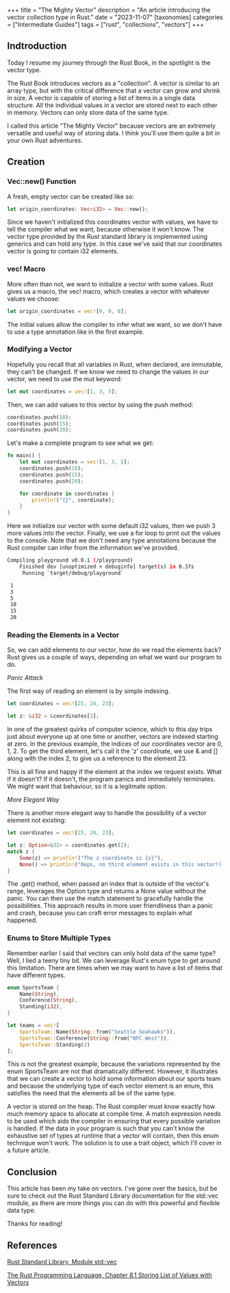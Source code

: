 +++
title = "The Mighty Vector"
description = "An article introducing the vector collection type in Rust."
date = "2023-11-07"
[taxonomies]
categories = ["Intermediate Guides"]
tags = ["rust", "collections", "vectors"]
+++

## Indtroduction

Today I resume my journey through the Rust Book, in the spotlight is the vector type.

The Rust Book introduces vectors as a "collection". A vector is similar to an array type, but with the critical difference that a vector can grow and shrink in size. A vector is capable of storing a list of items in a single data structure. All the individual values in a vector are stored next to each other in memory. Vectors can only store data of the same type.

I called this article "The Mighty Vector" because vectors are an extremely versatile and useful way of storing data. I think you'll use them quite a bit in your own Rust adventures.

## Creation

### Vec::new() Function

A fresh, empty vector can be created like so:

```rust
let origin_coordinates: Vec<i32> = Vec::new();
```

Since we haven't initialized this coordinates vector with values, we have to tell the compiler what we want, because otherwise it won't know. The vector type provided by the Rust standard library is implemented using generics and can hold any type. In this case we've said that our coordinates vector is going to contain i32 elements.

### vec! Macro

More often than not, we want to initialize a vector with some values. Rust gives us a macro, the vec! macro, which creates a vector with whatever values we choose:

```rust
let origin_coordinates = vec![0, 0, 0];
```

The initial values allow the compiler to infer what we want, so we don't have to use a type annotation like in the first example.

### Modifying a Vector

Hopefully you recall that all variables in Rust, when declared, are immutable, they can't be changed. If we know we need to change the values in our vector, we need to use the mut keyword:

```rust
let mut coordinates = vec![1, 3, 5];
```

Then, we can add values to this vector by using the push method:

```rust
coordinates.push(10);
coordinates.push(15);
coordinates.push(20);
```

Let's make a complete program to see what we get:

```rust
fn main() {
    let mut coordinates = vec![1, 3, 5];
    coordinates.push(10);
    coordinates.push(15);
    coordinates.push(20);

    for coordinate in coordinates {
        println!("{}", coordinate);
    }
}
```

Here we initialize our vector with some default i32 values, then we push 3 more values into the vector. Finally, we use a for loop to print out the values to the console. Note that we don't need any type annotations because the Rust compiler can infer from the information we've provided.

```bash
Compiling playground v0.0.1 (/playground)
    Finished dev [unoptimized + debuginfo] target(s) in 0.37s
     Running `target/debug/playground`

 1
 3
 5
 10
 15
 20
```

### Reading the Elements in a Vector

So, we can add elements to our vector, how do we read the elements back? Rust gives us a couple of ways, depending on what we want our program to do.

_Panic Attack_

The first way of reading an element is by simple indexing.

```rust
let coordinates = vec![25, 24, 23];

let z: &i32 = &coordinates[2];
```

In one of the greatest quirks of computer science, which to this day trips just about everyone up at one time or another, vectors are indexed starting at zero. In the previous example, the indices of our coordinates vector are 0, 1, 2. To get the third element, let's call it the 'z' coordinate, we use & and [] along with the index 2, to give us a reference to the element 23.

This is all fine and happy if the element at the index we request exists. What if it doesn't? If it doesn't, the program panics and immediately terminates. We might want that behaviour, so it is a legitmate option.

_More Elegant Way_

There is another more elegant way to handle the possibility of a vector element not existing:

```rust
let coordinates = vec![25, 24, 23];

let z: Option<&32> = coordinates.get(2);
match z {
    Some(z) => println!("The z coordinate is {z}"),
    None() => println!("Oops, no third element exists in this vector!);
}
```

The .get() method, when passed an index that is outside of the vector's range, leverages the Option type and returns a None value without the panic. You can then use the match statement to gracefully handle the possibilities. This approach results in more user friendliness than a panic and crash, because you can craft error messages to explain what happened.

### Enums to Store Multiple Types

Remember earlier I said that vectors can only hold data of the same type? Well, I lied a teeny tiny bit. We can leverage Rust's enum type to get around this limitation. There are times when we may want to have a list of items that have different types.

```rust
enum SportsTeam {
    Name(String),
    Conference(String),
    Standing(i32),
}

let teams = vec![
    SportsTeam::Name(String::from("Seattle Seahawks")),
    SportsTeam::Conference(String::from("NFC West")),
    SportsTeam::Standing(2)
];
```

This is not the greatest example, because the variations represented by the enum SportsTeam are not that dramatically different. However, it illustrates that we can create a vector to hold some information about our sports team and because the underlying type of each vector element is an enum, this satisfies the need that the elements all be of the same type.

A vector is stored on the heap. The Rust compiler must know exactly how much memory space to allocate at compile time. A match expression needs to be used which aids the compiler in ensuring that every possible variation is handled. If the data in your program is such that you can't know the exhaustive set of types at runtime that a vector will contain, then this enum technique won't work. The solution is to use a trait object, which I'll cover in a future article.

## Conclusion

This article has been my take on vectors. I've gone over the basics, but be sure to check out the Rust Standard Library documentation for the std::vec module, as there are more things you can do with this powerful and flexible data type.

Thanks for reading!

## References

[Rust Standard Library, Module std::vec](https://doc.rust-lang.org/std/vec/index.html)

[The Rust Programming Language, Chapter 8.1 Storing List of Values with Vectors](https://doc.rust-lang.org/book/ch08-01-vectors.html)
